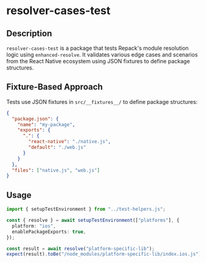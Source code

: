 # resolver-cases-test

## Description

`resolver-cases-test` is a package that tests Repack's module resolution logic using `enhanced-resolve`. It validates various edge cases and scenarios from the React Native ecosystem using JSON fixtures to define package structures.

## Fixture-Based Approach

Tests use JSON fixtures in `src/__fixtures__/` to define package structures:

```json
{
  "package.json": {
    "name": "my-package",
    "exports": {
      ".": {
        "react-native": "./native.js",
        "default": "./web.js"
      }
    }
  },
  "files": ["native.js", "web.js"]
}
```

## Usage

```ts
import { setupTestEnvironment } from "../test-helpers.js";

const { resolve } = await setupTestEnvironment(["platforms"], {
  platform: "ios",
  enablePackageExports: true,
});

const result = await resolve("platform-specific-lib");
expect(result).toBe("/node_modules/platform-specific-lib/index.ios.js");
```
